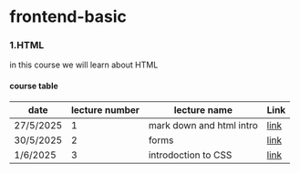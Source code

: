 # frontend-basic

### 1.HTML 

 in this course we will learn about HTML


#### course table
|date|lecture number|lecture name|Link|
|-|-|-|-|
|27/5/2025|1|mark down and html intro|[link](./classes/class1.md)
|30/5/2025|2|forms|[link](./classes/forms.html)
|1/6/2025|3|introdoction to CSS|[link](./css/index.css)



